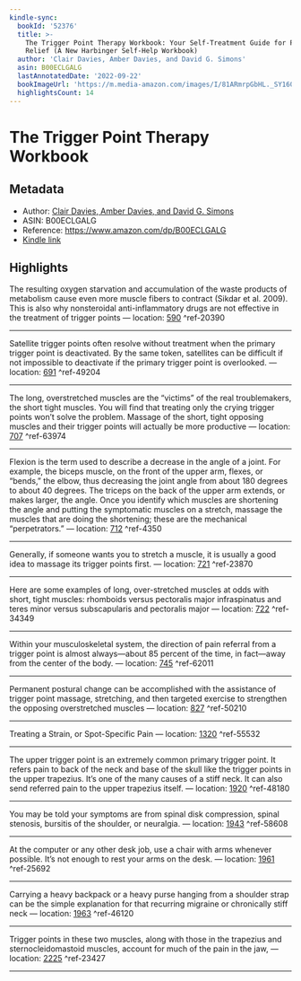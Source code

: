 ```yaml
---
kindle-sync:
  bookId: '52376'
  title: >-
    The Trigger Point Therapy Workbook: Your Self-Treatment Guide for Pain
    Relief (A New Harbinger Self-Help Workbook)
  author: 'Clair Davies, Amber Davies, and David G. Simons'
  asin: B00ECLGALG
  lastAnnotatedDate: '2022-09-22'
  bookImageUrl: 'https://m.media-amazon.com/images/I/81ARmrpGbHL._SY160.jpg'
  highlightsCount: 14
---
```

# The Trigger Point Therapy Workbook
## Metadata
* Author: [Clair Davies, Amber Davies, and David G. Simons](https://www.amazon.comundefined)
* ASIN: B00ECLGALG
* Reference: https://www.amazon.com/dp/B00ECLGALG
* [Kindle link](kindle://book?action=open&asin=B00ECLGALG)

## Highlights
The resulting oxygen starvation and accumulation of the waste products of metabolism cause even more muscle fibers to contract (Sikdar et al. 2009). This is also why nonsteroidal anti-inflammatory drugs are not effective in the treatment of trigger points — location: [590](kindle://book?action=open&asin=B00ECLGALG&location=590) ^ref-20390

---
Satellite trigger points often resolve without treatment when the primary trigger point is deactivated. By the same token, satellites can be difficult if not impossible to deactivate if the primary trigger point is overlooked. — location: [691](kindle://book?action=open&asin=B00ECLGALG&location=691) ^ref-49204

---
The long, overstretched muscles are the “victims” of the real troublemakers, the short tight muscles. You will find that treating only the crying trigger points won’t solve the problem. Massage of the short, tight opposing muscles and their trigger points will actually be more productive — location: [707](kindle://book?action=open&asin=B00ECLGALG&location=707) ^ref-63974

---
Flexion is the term used to describe a decrease in the angle of a joint. For example, the biceps muscle, on the front of the upper arm, flexes, or “bends,” the elbow, thus decreasing the joint angle from about 180 degrees to about 40 degrees. The triceps on the back of the upper arm extends, or makes larger, the angle. Once you identify which muscles are shortening the angle and putting the symptomatic muscles on a stretch, massage the muscles that are doing the shortening; these are the mechanical “perpetrators.” — location: [712](kindle://book?action=open&asin=B00ECLGALG&location=712) ^ref-4350

---
Generally, if someone wants you to stretch a muscle, it is usually a good idea to massage its trigger points first. — location: [721](kindle://book?action=open&asin=B00ECLGALG&location=721) ^ref-23870

---
Here are some examples of long, over-stretched muscles at odds with short, tight muscles: rhomboids versus pectoralis major infraspinatus and teres minor versus subscapularis and pectoralis major — location: [722](kindle://book?action=open&asin=B00ECLGALG&location=722) ^ref-34349

---
Within your musculoskeletal system, the direction of pain referral from a trigger point is almost always—about 85 percent of the time, in fact—away from the center of the body. — location: [745](kindle://book?action=open&asin=B00ECLGALG&location=745) ^ref-62011

---
Permanent postural change can be accomplished with the assistance of trigger point massage, stretching, and then targeted exercise to strengthen the opposing overstretched muscles — location: [827](kindle://book?action=open&asin=B00ECLGALG&location=827) ^ref-50210

---
Treating a Strain, or Spot-Specific Pain — location: [1320](kindle://book?action=open&asin=B00ECLGALG&location=1320) ^ref-55532

---
The upper trigger point is an extremely common primary trigger point. It refers pain to back of the neck and base of the skull like the trigger points in the upper trapezius. It’s one of the many causes of a stiff neck. It can also send referred pain to the upper trapezius itself. — location: [1920](kindle://book?action=open&asin=B00ECLGALG&location=1920) ^ref-48180

---
You may be told your symptoms are from spinal disk compression, spinal stenosis, bursitis of the shoulder, or neuralgia. — location: [1943](kindle://book?action=open&asin=B00ECLGALG&location=1943) ^ref-58608

---
At the computer or any other desk job, use a chair with arms whenever possible. It’s not enough to rest your arms on the desk. — location: [1961](kindle://book?action=open&asin=B00ECLGALG&location=1961) ^ref-25692

---
Carrying a heavy backpack or a heavy purse hanging from a shoulder strap can be the simple explanation for that recurring migraine or chronically stiff neck — location: [1963](kindle://book?action=open&asin=B00ECLGALG&location=1963) ^ref-46120

---
Trigger points in these two muscles, along with those in the trapezius and sternocleidomastoid muscles, account for much of the pain in the jaw, — location: [2225](kindle://book?action=open&asin=B00ECLGALG&location=2225) ^ref-23427

---
